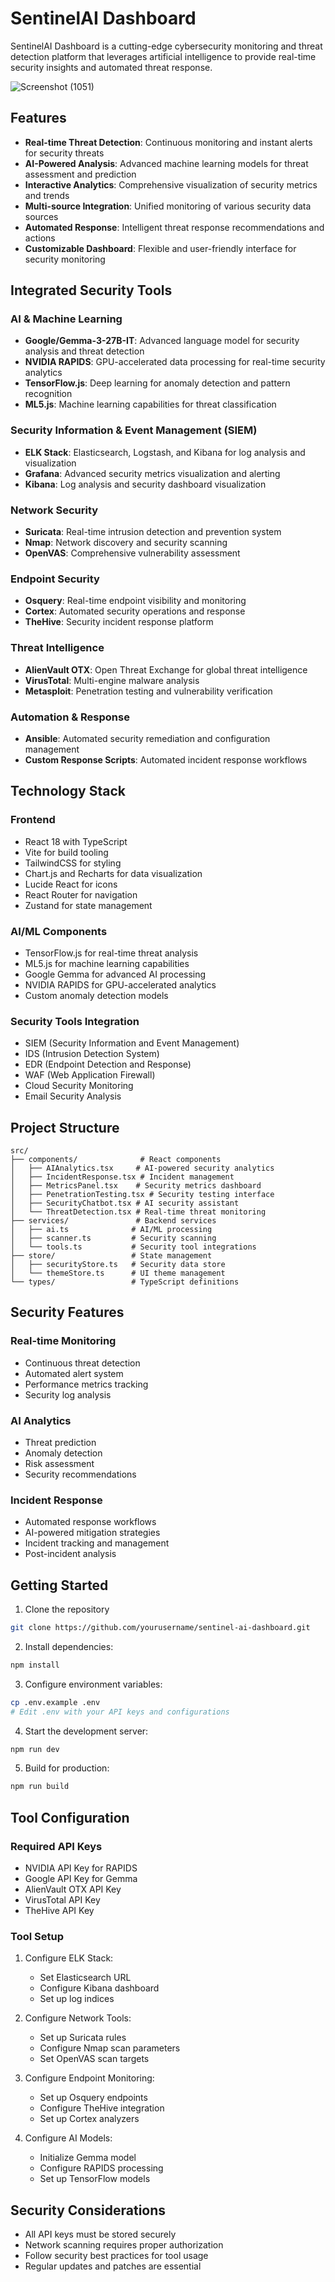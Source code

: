 # SentinelAI Dashboard

SentinelAI Dashboard is a cutting-edge cybersecurity monitoring and threat detection platform that leverages artificial intelligence to provide real-time security insights and automated threat response.

![Screenshot (1051)](https://github.com/user-attachments/assets/3aff02f8-f54e-4c82-b56a-78612251263b)

## Features

- **Real-time Threat Detection**: Continuous monitoring and instant alerts for security threats
- **AI-Powered Analysis**: Advanced machine learning models for threat assessment and prediction
- **Interactive Analytics**: Comprehensive visualization of security metrics and trends
- **Multi-source Integration**: Unified monitoring of various security data sources
- **Automated Response**: Intelligent threat response recommendations and actions
- **Customizable Dashboard**: Flexible and user-friendly interface for security monitoring

## Integrated Security Tools

### AI & Machine Learning
- **Google/Gemma-3-27B-IT**: Advanced language model for security analysis and threat detection
- **NVIDIA RAPIDS**: GPU-accelerated data processing for real-time security analytics
- **TensorFlow.js**: Deep learning for anomaly detection and pattern recognition
- **ML5.js**: Machine learning capabilities for threat classification

### Security Information & Event Management (SIEM)
- **ELK Stack**: Elasticsearch, Logstash, and Kibana for log analysis and visualization
- **Grafana**: Advanced security metrics visualization and alerting
- **Kibana**: Log analysis and security dashboard visualization

### Network Security
- **Suricata**: Real-time intrusion detection and prevention system
- **Nmap**: Network discovery and security scanning
- **OpenVAS**: Comprehensive vulnerability assessment

### Endpoint Security
- **Osquery**: Real-time endpoint visibility and monitoring
- **Cortex**: Automated security operations and response
- **TheHive**: Security incident response platform

### Threat Intelligence
- **AlienVault OTX**: Open Threat Exchange for global threat intelligence
- **VirusTotal**: Multi-engine malware analysis
- **Metasploit**: Penetration testing and vulnerability verification

### Automation & Response
- **Ansible**: Automated security remediation and configuration management
- **Custom Response Scripts**: Automated incident response workflows

## Technology Stack

### Frontend
- React 18 with TypeScript
- Vite for build tooling
- TailwindCSS for styling
- Chart.js and Recharts for data visualization
- Lucide React for icons
- React Router for navigation
- Zustand for state management

### AI/ML Components
- TensorFlow.js for real-time threat analysis
- ML5.js for machine learning capabilities
- Google Gemma for advanced AI processing
- NVIDIA RAPIDS for GPU-accelerated analytics
- Custom anomaly detection models

### Security Tools Integration
- SIEM (Security Information and Event Management)
- IDS (Intrusion Detection System)
- EDR (Endpoint Detection and Response)
- WAF (Web Application Firewall)
- Cloud Security Monitoring
- Email Security Analysis

## Project Structure

```
src/
├── components/              # React components
│   ├── AIAnalytics.tsx     # AI-powered security analytics
│   ├── IncidentResponse.tsx # Incident management
│   ├── MetricsPanel.tsx    # Security metrics dashboard
│   ├── PenetrationTesting.tsx # Security testing interface
│   ├── SecurityChatbot.tsx # AI security assistant
│   └── ThreatDetection.tsx # Real-time threat monitoring
├── services/               # Backend services
│   ├── ai.ts              # AI/ML processing
│   ├── scanner.ts         # Security scanning
│   └── tools.ts           # Security tool integrations
├── store/                 # State management
│   ├── securityStore.ts   # Security data store
│   └── themeStore.ts      # UI theme management
└── types/                 # TypeScript definitions
```

## Security Features

### Real-time Monitoring
- Continuous threat detection
- Automated alert system
- Performance metrics tracking
- Security log analysis

### AI Analytics
- Threat prediction
- Anomaly detection
- Risk assessment
- Security recommendations

### Incident Response
- Automated response workflows
- AI-powered mitigation strategies
- Incident tracking and management
- Post-incident analysis

## Getting Started

1. Clone the repository
```bash
git clone https://github.com/yourusername/sentinel-ai-dashboard.git
```

2. Install dependencies:
```bash
npm install
```

3. Configure environment variables:
```bash
cp .env.example .env
# Edit .env with your API keys and configurations
```

4. Start the development server:
```bash
npm run dev
```

5. Build for production:
```bash
npm run build
```

## Tool Configuration

### Required API Keys
- NVIDIA API Key for RAPIDS
- Google API Key for Gemma
- AlienVault OTX API Key
- VirusTotal API Key
- TheHive API Key

### Tool Setup
1. Configure ELK Stack:
   - Set Elasticsearch URL
   - Configure Kibana dashboard
   - Set up log indices

2. Configure Network Tools:
   - Set up Suricata rules
   - Configure Nmap scan parameters
   - Set OpenVAS scan targets

3. Configure Endpoint Monitoring:
   - Set up Osquery endpoints
   - Configure TheHive integration
   - Set up Cortex analyzers

4. Configure AI Models:
   - Initialize Gemma model
   - Configure RAPIDS processing
   - Set up TensorFlow models

## Security Considerations

- All API keys must be stored securely
- Network scanning requires proper authorization
- Follow security best practices for tool usage
- Regular updates and patches are essential

